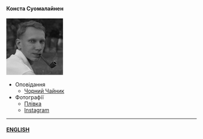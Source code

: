 #### Конста Суомалайнен

![Portrait](/img/portrait_s.png)

- Оповідання
  - [Чорний Чайник](/texts/blackk.md)
- Фотографії
  - [Плівка](/film.md)
  - [Instagram](https://www.instagram.com/trailfarer/)
  
-----
  
#### [ENGLISH](/index_e.md)
